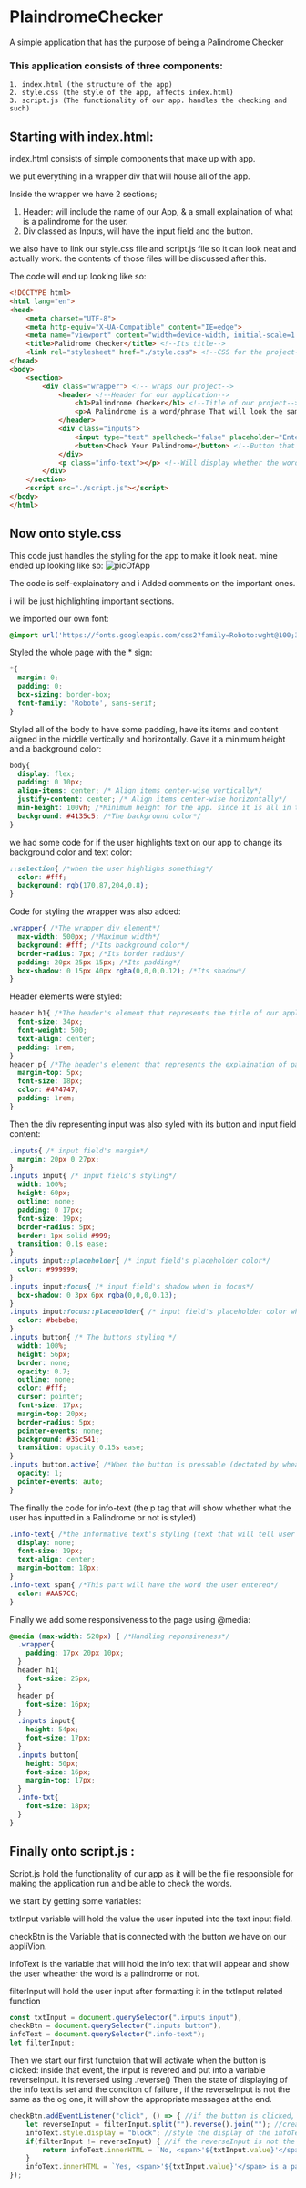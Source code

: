 # PlaindromeChecker
A simple application that has the purpose of being a Palindrome Checker

### This application consists of three components:
```
1. index.html (the structure of the app)
2. style.css (the style of the app, affects index.html)
3. script.js (The functionality of our app. handles the checking and such)
```
## Starting with index.html:

index.html consists of simple components that make up with app.

we put everything in a wrapper div that will house all of the app.

Inside the wrapper we have 2 sections;

1. Header: will include the name of our App, & a small explaination of what is a palindrome for the user.
2. Div classed as Inputs, will have the input field and the button.

we also have to link our style.css file and script.js file so it can look neat and actually work. the contents of those files will be discussed after this.

The code will end up looking like so:
```html
<!DOCTYPE html>
<html lang="en">
<head>
    <meta charset="UTF-8">
    <meta http-equiv="X-UA-Compatible" content="IE=edge">
    <meta name="viewport" content="width=device-width, initial-scale=1.0">
    <title>Palidrome Checker</title> <!--Its title-->
    <link rel="stylesheet" href="./style.css"> <!--CSS for the project-->
</head>
<body>
    <section>
        <div class="wrapper"> <!-- wraps our project-->
            <header> <!--Header for our application-->
                <h1>Palindrome Checker</h1> <!--Title of our project-->
                <p>A Palindrome is a word/phrase That will look the same backwards as forwards. an Example of that is level</p> <!--Explaination of what a Palindrome is for the user.-->
            </header>
            <div class="inputs">
                <input type="text" spellcheck="false" placeholder="Enter Your Text"> <!--Input box for user-->
                <button>Check Your Palindrome</button> <!--Button that will axctivate the checking of the word-->
            </div>
            <p class="info-text"></p> <!--Will display whether the word is a Palindrome or not later.-->
        </div>
    </section>
    <script src="./script.js"></script>
</body>
</html>
```

## Now onto style.css 

This code just handles the styling for the app to make it look neat. mine ended up looking like so:
![picOfApp](https://user-images.githubusercontent.com/115345791/197939389-dbbcc6ce-1ecb-4131-a8ad-4eb6e9c535f4.jpg)

The code is self-explainatory and i Added comments on the important ones. 

i  will be just highlighting important sections.

we imported our own font:
```css
@import url('https://fonts.googleapis.com/css2?family=Roboto:wght@100;300;400;500;700&display=swap');
```

Styled the whole page with the * sign:
```css
*{
  margin: 0; 
  padding: 0;
  box-sizing: border-box;
  font-family: 'Roboto', sans-serif;
}
```

Styled all of the body to have some padding, have its items and content aligned in the middle vertically and horizontally. Gave it a minimum height and a background color:
```css
body{
  display: flex;
  padding: 0 10px;
  align-items: center; /* Align items center-wise vertically*/
  justify-content: center; /* Align items center-wise horizontally*/
  min-height: 100vh; /*Minimum height for the app. since it is all in the body*/
  background: #4135c5; /*The background color*/
}
```
we had some code for if the user highlights text on our app to change its background color and text color:
```css
::selection{ /*when the user highlighs something*/
  color: #fff;
  background: rgb(170,87,204,0.8); 
}
```
Code for styling the wrapper was also added:
```css
.wrapper{ /*The wrapper div element*/
  max-width: 500px; /*Maximum width*/
  background: #fff; /*Its background color*/
  border-radius: 7px; /*Its border radius*/
  padding: 20px 25px 15px; /*Its padding*/
  box-shadow: 0 15px 40px rgba(0,0,0,0.12); /*Its shadow*/
}
```
Header elements were styled:
```css
header h1{ /*The header's element that represents the title of our application*/
  font-size: 34px; 
  font-weight: 500;
  text-align: center;
  padding: 1rem;
}
header p{ /*The header's element that represents the explaination of palindrome*/
  margin-top: 5px;
  font-size: 18px;
  color: #474747;
  padding: 1rem;
}
```
Then the div representing input was also syled with its button and input field content:
```css
.inputs{ /* input field's margin*/
  margin: 20px 0 27px;
}
.inputs input{ /* input field's styling*/
  width: 100%;
  height: 60px;
  outline: none;
  padding: 0 17px;
  font-size: 19px;
  border-radius: 5px;
  border: 1px solid #999;
  transition: 0.1s ease;
}
.inputs input::placeholder{ /* input field's placeholder color*/
  color: #999999;
}
.inputs input:focus{ /* input field's shadow when in focus*/
  box-shadow: 0 3px 6px rgba(0,0,0,0.13);
}
.inputs input:focus::placeholder{ /* input field's placeholder color when in focus*/
  color: #bebebe;
}
.inputs button{ /* The buttons styling */
  width: 100%;
  height: 56px;
  border: none;
  opacity: 0.7;
  outline: none;
  color: #fff;
  cursor: pointer;
  font-size: 17px;
  margin-top: 20px;
  border-radius: 5px;
  pointer-events: none;
  background: #35c541;
  transition: opacity 0.15s ease;
}
.inputs button.active{ /*When the button is pressable (dectated by wheather is there anything in the text input or not later on in the js file).*/
  opacity: 1;
  pointer-events: auto;
}
```
The  finally the code for info-text (the p tag that will show whether what the user has inputted in a Palindrome or not is styled)
```css
.info-text{ /*the informative text's styling (text that will tell user whether word == palindrome or not.)*/
  display: none;
  font-size: 19px; 
  text-align: center;
  margin-bottom: 18px;
}
.info-text span{ /*This part will have the word the user entered*/
  color: #AA57CC;
}
```

Finally we add some responsiveness to the page using @media:

```css
@media (max-width: 520px) { /*Handling reponsiveness*/
  .wrapper{
    padding: 17px 20px 10px;
  }
  header h1{
    font-size: 25px;
  }
  header p{
    font-size: 16px;
  }
  .inputs input{
    height: 54px;
    font-size: 17px;
  }
  .inputs button{
    height: 50px;
    font-size: 16px;
    margin-top: 17px;
  }
  .info-txt{
    font-size: 18px;
  }
}
```

## Finally onto script.js : 

Script.js hold the functionality of our app as it will be the file responsible for making the application run and be able to check the words.

we start by getting some variables:

txtInput variable will hold the value the user inputed into the text input field.

checkBtn is the Variable that is connected with the button we have on our appliVion.

infoText is the variable that will hold the info text that will appear and show the user wheather the word is a palindrome or not.

filterInput will hold the user input after formatting it in the txtInput related function
```js
const txtInput = document.querySelector(".inputs input"), 
checkBtn = document.querySelector(".inputs button"), 
infoText = document.querySelector(".info-text"); 
let filterInput; 
```

Then we start our first functuion that will activate when the button is clicked:
inside that event, the input is revered and put into a variable reverseInput. it is reversed using .reverse()
Then the state of displaying of the info text is set and the conditon of failure , if the reverseInput is not the same as the og one, it will show the appropriate messages at the end.

```js
checkBtn.addEventListener("click", () => { //if the button is clicked, this function will be called
    let reverseInput = filterInput.split("").reverse().join(""); //create variable reverseInput that will hold the revered input of the user.
    infoText.style.display = "block"; //style the display of the infoText
    if(filterInput != reverseInput) { //if the reverseInput is not the same as the original input after formatting then it isnt a plaindrome and returns appropriate infoText
        return infoText.innerHTML = `No, <span>'${txtInput.value}'</span> isn't a palindrome!`;
    } 
    infoText.innerHTML = `Yes, <span>'${txtInput.value}'</span> is a palindrome!`;//but if they are the same it will return appropriate infoText being that it is a plaindrome
});
```
